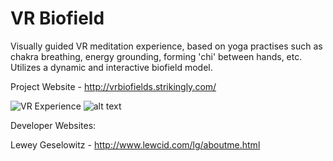 # VR Biofield
Visually guided VR meditation experience, based on yoga practises such as chakra breathing, energy grounding, forming 'chi' between hands, etc. Utilizes a dynamic and interactive biofield model.

Project Website - http://vrbiofields.strikingly.com/

![VR Experience](https://github.com/leweyg/vrbiofield/blob/master/articles/images/ChakraFieldEarly_Heart.jpg)
![alt text](https://github.com/leweyg/vrbiofield/blob/master/articles/images/HandEnergy_progress_4_png.png)

Developer Websites:

Lewey Geselowitz - http://www.lewcid.com/lg/aboutme.html 
